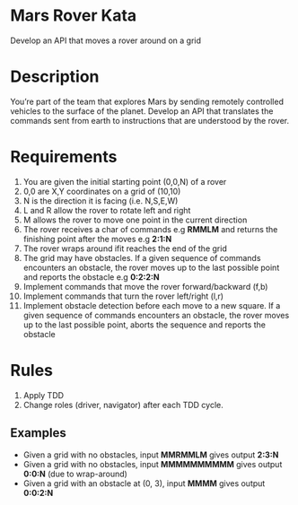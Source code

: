 Mars Rover Kata
====================

Develop an API that moves a rover around on a grid

# Description

You’re part of the team that explores Mars by sending remotely controlled vehicles to the surface of the planet.
Develop an API that translates the commands sent from earth to instructions that are understood by the rover.

# Requirements

1. You are given the initial starting point (0,0,N) of a rover
2. 0,0 are X,Y coordinates on a grid of (10,10)
3. N is the direction it is facing (i.e. N,S,E,W)
4. L and R allow the rover to rotate left and right
5. M allows the rover to move one point in the current direction
6. The rover receives a char of commands e.g **RMMLM** and returns the finishing point after the moves e.g **2:1:N**
7. The rover wraps around ifit reaches the end of the grid
8. The grid may have obstacles. If a given sequence of commands encounters an obstacle, the rover moves up to the last
   possible point and reports the obstacle e.g **0:2:2:N**
9. Implement commands that move the rover forward/backward (f,b)
10. Implement commands that turn the rover left/right (l,r)
11. Implement obstacle detection before each move to a new square. If a given sequence of commands encounters an
    obstacle, the rover moves up to the last possible point, aborts the sequence and reports the obstacle

# Rules
1. Apply  TDD
2. Change roles (driver, navigator) after each TDD cycle.

## Examples

- Given a grid with no obstacles, input **MMRMMLM** gives output **2:3:N**
- Given a grid with no obstacles, input **MMMMMMMMMM** gives output **0:0:N** (due to wrap-around)
- Given a grid with an obstacle at (0, 3), input **MMMM** gives output **0:0:2:N**
